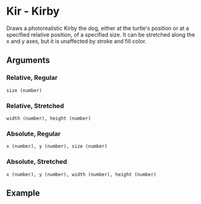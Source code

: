 # Kir - Kirby

Draws a photorealistic Kirby the dog, either at the turtle's position or at a specified relative position, of a specified size. It can be stretched along the x and y axes, but it is unaffected by stroke and fill color.

## Arguments

### Relative, Regular
```size (number)```

### Relative, Stretched
```width (number), height (number)```

### Absolute, Regular
```x (number), y (number), size (number)```

### Absolute, Stretched
```x (number), y (number), width (number), height (number)```

## Example

<editor :code="`
Kirby Example
by Milo Jacobs and Stampton G. Stampton
kir 400 400.
`"
:code-wordier="`
Kirby Example
by Milo Jacobs and Stampton G. Stampton\n
This brutal killer cannot get away. He killed 400 people over the course of 400 days!
If you see the face to your right, alert the police immediately. He is a dangerous criminal.
`"
output-method='canvas'>
</editor>
